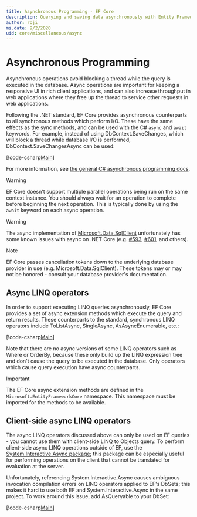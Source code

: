 ```yaml
---
title: Asynchronous Programming - EF Core
description: Querying and saving data asynchronously with Entity Framework Core
author: roji
ms.date: 9/2/2020
uid: core/miscellaneous/async
---
```

# Asynchronous Programming

Asynchronous operations avoid blocking a thread while the query is executed in the database. Async operations are important for keeping a responsive UI in rich client applications, and can also increase throughput in web applications where they free up the thread to service other requests in web applications.

Following the .NET standard, EF Core provides asynchronous counterparts to all synchronous methods which perform I/O. These have the same effects as the sync methods, and can be used with the C# `async` and `await` keywords. For example, instead of using DbContext.SaveChanges, which will block a thread while database I/O is performed, DbContext.SaveChangesAsync can be used:

[!code-csharp[Main](../../../samples/core/Miscellaneous/Async/Program.cs#SaveChangesAsync)]

For more information, see [the general C# asynchronous programming docs](/dotnet/csharp/async).

> [!WARNING]
> EF Core doesn't support multiple parallel operations being run on the same context instance. You should always wait for an operation to complete before beginning the next operation. This is typically done by using the `await` keyword on each async operation.

> [!WARNING]
> The async implementation of [Microsoft.Data.SqlClient](https://github.com/dotnet/SqlClient) unfortunately has some known issues with async on .NET Core (e.g. [#593](https://github.com/dotnet/SqlClient/issues/593), [#601](https://github.com/dotnet/SqlClient/issues/601), and others).

> [!NOTE]
> EF Core passes cancellation tokens down to the underlying database provider in use (e.g. Microsoft.Data.SqlClient). These tokens may or may not be honored - consult your database provider's documentation.  

## Async LINQ operators

In order to support executing LINQ queries asynchronously, EF Core provides a set of async extension methods which execute the query and return results. These counterparts to the standard, synchronous LINQ operators include ToListAsync, SingleAsync, AsAsyncEnumerable, etc.:

[!code-csharp[Main](../../../samples/core/Miscellaneous/Async/Program.cs#ToListAsync)]

Note that there are no async versions of some LINQ operators such as Where or OrderBy, because these only build up the LINQ expression tree and don't cause the query to be executed in the database. Only operators which cause query execution have async counterparts.

> [!IMPORTANT]
> The EF Core async extension methods are defined in the `Microsoft.EntityFrameworkCore` namespace. This namespace must be imported for the methods to be available.

## Client-side async LINQ operators

The async LINQ operators discussed above can only be used on EF queries - you cannot use them with client-side LINQ to Objects query. To perform client-side async LINQ operations outside of EF, use the [System.Interactive.Async package](https://www.nuget.org/packages/System.Interactive.Async); this package can be especially useful for performing operations on the client that cannot be translated for evaluation at the server.

Unfortunately, referencing System.Interactive.Async causes ambiguous invocation compilation errors on LINQ operators applied to EF's DbSets; this makes it hard to use both EF and System.Interactive.Async in the same project. To work around this issue, add AsQueryable to your DbSet:

[!code-csharp[Main](../../../samples/core/Miscellaneous/AsyncWithSystemInteractive/Program.cs#SystemInteractiveAsync)]
